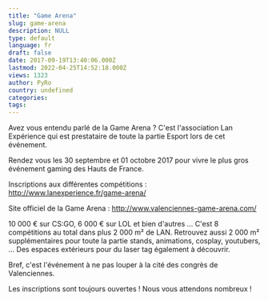 ```yaml
---
title: "Game Arena"
slug: game-arena
description: NULL
type: default
language: fr
draft: false
date: 2017-09-19T13:40:06.000Z
lastmod: 2022-04-25T14:52:18.000Z
views: 1323
author: PyRo
country: undefined
categories:
tags:
---
```

Avez vous entendu parlé de la Game Arena ? C'est l'association Lan Expérience qui est prestataire de toute la partie Esport lors de cet événement. 

Rendez vous les 30 septembre et 01 octobre 2017 pour vivre le plus gros événement gaming des Hauts de France. 

Inscriptions aux différentes compétitions : <http://www.lanexperience.fr/game-arena/>

Site officiel de la Game Arena : <http://www.valenciennes-game-arena.com/>

10 000 € sur CS:GO, 6 000 € sur LOL et bien d'autres ... C'est 8 compétitions au total dans plus 2 000 m² de LAN. Retrouvez aussi 2 000 m² supplémentaires pour toute la partie stands, animations, cosplay, youtubers, ... Des espaces extérieurs pour du laser tag également à découvrir.

Bref, c'est l'événement à ne pas louper à la cité des congrès de Valenciennes. 

Les inscriptions sont toujours ouvertes ! Nous vous attendons nombreux !
